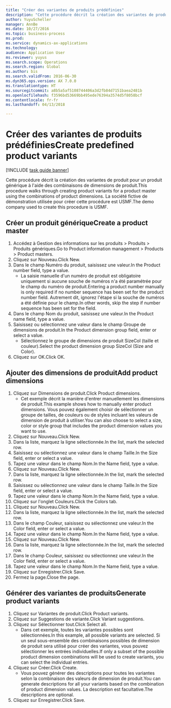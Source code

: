 ```yaml
--- 
title: "Créer des variantes de produits prédéfinies"
description: "Cette procédure décrit la création des variantes de produit pour un produit générique à l'aide des combinaisons de dimensions de produit."
author: YuyuScheller
manager: AnnBe
ms.date: 10/27/2016
ms.topic: business-process
ms.prod: 
ms.service: dynamics-ax-applications
ms.technology: 
audience: Application User
ms.reviewer: yuyus
ms.search.scope: Operations
ms.search.region: Global
ms.author: bis
ms.search.validFrom: 2016-06-30
ms.dyn365.ops.version: AX 7.0.0
ms.translationtype: HT
ms.sourcegitcommit: a8b5a5af5108744406a3d2fb84d7151baea2481b
ms.openlocfilehash: f3596bd53669bb495ede76394a3574d5f8058bcf
ms.contentlocale: fr-fr
ms.lasthandoff: 04/13/2018

---
```

# <a name="create-predefined-product-variants"></a><span data-ttu-id="e9d68-103">Créer des variantes de produits prédéfinies</span><span class="sxs-lookup"><span data-stu-id="e9d68-103">Create predefined product variants</span></span>

[!INCLUDE [task guide banner](../../includes/task-guide-banner.md)]

<span data-ttu-id="e9d68-104">Cette procédure décrit la création des variantes de produit pour un produit générique à l'aide des combinaisons de dimensions de produit.</span><span class="sxs-lookup"><span data-stu-id="e9d68-104">This procedure walks through creating product variants for a product master using the combinations of product dimensions.</span></span> <span data-ttu-id="e9d68-105">La société fictive de démonstration utilisée pour créer cette procédure est USMF.</span><span class="sxs-lookup"><span data-stu-id="e9d68-105">The demo company used to create this procedure is USMF.</span></span>


## <a name="create-a-product-master"></a><span data-ttu-id="e9d68-106">Créer un produit générique</span><span class="sxs-lookup"><span data-stu-id="e9d68-106">Create a product master</span></span>
1. <span data-ttu-id="e9d68-107">Accédez à Gestion des informations sur les produits > Produits > Produits génériques.</span><span class="sxs-lookup"><span data-stu-id="e9d68-107">Go to Product information management > Products > Product masters.</span></span>
2. <span data-ttu-id="e9d68-108">Cliquez sur Nouveau.</span><span class="sxs-lookup"><span data-stu-id="e9d68-108">Click New.</span></span>
3. <span data-ttu-id="e9d68-109">Dans le champ Numéro du produit, saisissez une valeur.</span><span class="sxs-lookup"><span data-stu-id="e9d68-109">In the Product number field, type a value.</span></span>
    * <span data-ttu-id="e9d68-110">La saisie manuelle d'un numéro de produit est obligatoire uniquement si aucune souche de numéros n'a été paramétrée pour le champ du numéro de produit.</span><span class="sxs-lookup"><span data-stu-id="e9d68-110">Entering a product number manually is only required if no number sequence has been set for the product number field.</span></span> <span data-ttu-id="e9d68-111">Autrement dit, ignorez l'étape si la souche de numéros a été définie pour le champ.</span><span class="sxs-lookup"><span data-stu-id="e9d68-111">In other words, skip the step if number sequence has been set for the field.</span></span>  
4. <span data-ttu-id="e9d68-112">Dans le champ Nom du produit, saisissez une valeur.</span><span class="sxs-lookup"><span data-stu-id="e9d68-112">In the Product name field, type a value.</span></span>
5. <span data-ttu-id="e9d68-113">Saisissez ou sélectionnez une valeur dans le champ Groupe de dimensions de produit.</span><span class="sxs-lookup"><span data-stu-id="e9d68-113">In the Product dimension group field, enter or select a value.</span></span>
    * <span data-ttu-id="e9d68-114">Sélectionnez le groupe de dimensions de produit SizeCol (taille et couleur).</span><span class="sxs-lookup"><span data-stu-id="e9d68-114">Select the product dimension group SizeCol (Size and Color).</span></span>  
6. <span data-ttu-id="e9d68-115">Cliquez sur OK.</span><span class="sxs-lookup"><span data-stu-id="e9d68-115">Click OK.</span></span>

## <a name="add-product-dimensions"></a><span data-ttu-id="e9d68-116">Ajouter des dimensions de produit</span><span class="sxs-lookup"><span data-stu-id="e9d68-116">Add product dimensions</span></span>
1. <span data-ttu-id="e9d68-117">Cliquez sur Dimensions de produit.</span><span class="sxs-lookup"><span data-stu-id="e9d68-117">Click Product dimensions.</span></span>
    * <span data-ttu-id="e9d68-118">Cet exemple décrit la manière d'entrer manuellement les dimensions de produit.</span><span class="sxs-lookup"><span data-stu-id="e9d68-118">This example shows how to manually enter product dimensions.</span></span> <span data-ttu-id="e9d68-119">Vous pouvez également choisir de sélectionner un groupe de tailles, de couleurs ou de styles incluant les valeurs de dimension de produit à utiliser.</span><span class="sxs-lookup"><span data-stu-id="e9d68-119">You can also choose to select a size, color or style group that includes the product dimension values you want to use.</span></span>  
2. <span data-ttu-id="e9d68-120">Cliquez sur Nouveau.</span><span class="sxs-lookup"><span data-stu-id="e9d68-120">Click New.</span></span>
3. <span data-ttu-id="e9d68-121">Dans la liste, marquez la ligne sélectionnée.</span><span class="sxs-lookup"><span data-stu-id="e9d68-121">In the list, mark the selected row.</span></span>
4. <span data-ttu-id="e9d68-122">Saisissez ou sélectionnez une valeur dans le champ Taille.</span><span class="sxs-lookup"><span data-stu-id="e9d68-122">In the Size field, enter or select a value.</span></span>
5. <span data-ttu-id="e9d68-123">Tapez une valeur dans le champ Nom.</span><span class="sxs-lookup"><span data-stu-id="e9d68-123">In the Name field, type a value.</span></span>
6. <span data-ttu-id="e9d68-124">Cliquez sur Nouveau.</span><span class="sxs-lookup"><span data-stu-id="e9d68-124">Click New.</span></span>
7. <span data-ttu-id="e9d68-125">Dans la liste, marquez la ligne sélectionnée.</span><span class="sxs-lookup"><span data-stu-id="e9d68-125">In the list, mark the selected row.</span></span>
8. <span data-ttu-id="e9d68-126">Saisissez ou sélectionnez une valeur dans le champ Taille.</span><span class="sxs-lookup"><span data-stu-id="e9d68-126">In the Size field, enter or select a value.</span></span>
9. <span data-ttu-id="e9d68-127">Tapez une valeur dans le champ Nom.</span><span class="sxs-lookup"><span data-stu-id="e9d68-127">In the Name field, type a value.</span></span>
10. <span data-ttu-id="e9d68-128">Cliquez sur l'onglet Couleurs.</span><span class="sxs-lookup"><span data-stu-id="e9d68-128">Click the Colors tab.</span></span>
11. <span data-ttu-id="e9d68-129">Cliquez sur Nouveau.</span><span class="sxs-lookup"><span data-stu-id="e9d68-129">Click New.</span></span>
12. <span data-ttu-id="e9d68-130">Dans la liste, marquez la ligne sélectionnée.</span><span class="sxs-lookup"><span data-stu-id="e9d68-130">In the list, mark the selected row.</span></span>
13. <span data-ttu-id="e9d68-131">Dans le champ Couleur, saisissez ou sélectionnez une valeur.</span><span class="sxs-lookup"><span data-stu-id="e9d68-131">In the Color field, enter or select a value.</span></span>
14. <span data-ttu-id="e9d68-132">Tapez une valeur dans le champ Nom.</span><span class="sxs-lookup"><span data-stu-id="e9d68-132">In the Name field, type a value.</span></span>
15. <span data-ttu-id="e9d68-133">Cliquez sur Nouveau.</span><span class="sxs-lookup"><span data-stu-id="e9d68-133">Click New.</span></span>
16. <span data-ttu-id="e9d68-134">Dans la liste, marquez la ligne sélectionnée.</span><span class="sxs-lookup"><span data-stu-id="e9d68-134">In the list, mark the selected row.</span></span>
17. <span data-ttu-id="e9d68-135">Dans le champ Couleur, saisissez ou sélectionnez une valeur.</span><span class="sxs-lookup"><span data-stu-id="e9d68-135">In the Color field, enter or select a value.</span></span>
18. <span data-ttu-id="e9d68-136">Tapez une valeur dans le champ Nom.</span><span class="sxs-lookup"><span data-stu-id="e9d68-136">In the Name field, type a value.</span></span>
19. <span data-ttu-id="e9d68-137">Cliquez sur Enregistrer.</span><span class="sxs-lookup"><span data-stu-id="e9d68-137">Click Save.</span></span>
20. <span data-ttu-id="e9d68-138">Fermez la page.</span><span class="sxs-lookup"><span data-stu-id="e9d68-138">Close the page.</span></span>

## <a name="generate-product-variants"></a><span data-ttu-id="e9d68-139">Générer des variantes de produits</span><span class="sxs-lookup"><span data-stu-id="e9d68-139">Generate product variants</span></span>
1. <span data-ttu-id="e9d68-140">Cliquez sur Variantes de produit.</span><span class="sxs-lookup"><span data-stu-id="e9d68-140">Click Product variants.</span></span>
2. <span data-ttu-id="e9d68-141">Cliquez sur Suggestions de variante.</span><span class="sxs-lookup"><span data-stu-id="e9d68-141">Click Variant suggestions.</span></span>
3. <span data-ttu-id="e9d68-142">Cliquez sur Sélectionner tout.</span><span class="sxs-lookup"><span data-stu-id="e9d68-142">Click Select all.</span></span>
    * <span data-ttu-id="e9d68-143">Dans cet exemple, toutes les variantes possibles sont sélectionnées.</span><span class="sxs-lookup"><span data-stu-id="e9d68-143">In this example, all possible variants are selected.</span></span> <span data-ttu-id="e9d68-144">Si un seul sous-ensemble des combinaisons possibles de dimension de produit sera utilisé pour créer des variantes, vous pouvez sélectionner les entrées individuelles.</span><span class="sxs-lookup"><span data-stu-id="e9d68-144">If only a subset of the possible product dimension combinations will be used to create variants, you can select the individual entries.</span></span>  
4. <span data-ttu-id="e9d68-145">Cliquez sur Créer.</span><span class="sxs-lookup"><span data-stu-id="e9d68-145">Click Create.</span></span>
    * <span data-ttu-id="e9d68-146">Vous pouvez générer des descriptions pour toutes les variantes selon la combinaison des valeurs de dimension de produit.</span><span class="sxs-lookup"><span data-stu-id="e9d68-146">You can generate descriptions for all your variants based on the combination of product dimension values.</span></span> <span data-ttu-id="e9d68-147">La description est facultative.</span><span class="sxs-lookup"><span data-stu-id="e9d68-147">The descriptions are optional.</span></span>  
5. <span data-ttu-id="e9d68-148">Cliquez sur Enregistrer.</span><span class="sxs-lookup"><span data-stu-id="e9d68-148">Click Save.</span></span>


